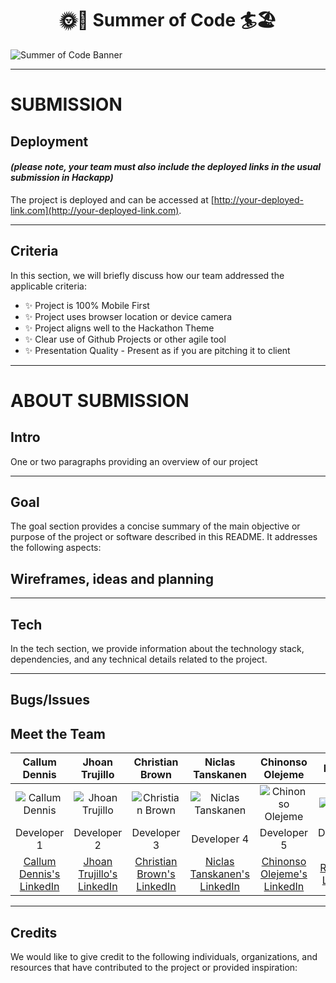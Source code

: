 <h1 align="center"><strong>🌞🚵 Summer of Code 🏄🏖️</strong>

</h1>


![Summer of Code Banner](https://res.cloudinary.com/djdefbnij/image/upload/v1688114955/Summer_2_owummy.png)

---

# SUBMISSION
## Deployment
#### _(please note, your team must also include the deployed links in the usual submission in Hackapp)_
The project is deployed and can be accessed at [http://your-deployed-link.com](http://your-deployed-link.com).

---

## Criteria
In this section, we will briefly discuss how our team addressed the applicable criteria:

- ✨ Project is 100% Mobile First
- ✨ Project uses browser location or device camera
- ✨ Project aligns well to the Hackathon Theme
- ✨ Clear use of Github Projects or other agile tool
- ✨ Presentation Quality - Present as if you are pitching it to client

---

# ABOUT SUBMISSION
## Intro
One or two paragraphs providing an overview of our project

---

## Goal
The goal section provides a concise summary of the main objective or purpose of the project or software described in this README. It addresses the following aspects:


## Wireframes, ideas and planning

---

## Tech
In the tech section, we provide information about the technology stack, dependencies, and any technical details related to the project.

---

## Bugs/Issues



## Meet the Team

| Callum Dennis | Jhoan Trujillo | Christian Brown | Niclas Tanskanen | Chinonso Olejeme | Richard  |
| :---: | :---: | :---: | :---: | :---: | :---: |
| ![Callum Dennis](https://ca.slack-edge.com/T0L30B202-U03SRDH32SF-af021d3d5f5a-512) | ![Jhoan Trujillo](https://ca.slack-edge.com/T0L30B202-U058Y63AY9F-a234b1fddb8d-512) | ![Christian Brown](https://ca.slack-edge.com/T0L30B202-U030WF45NKV-1720b6f59b47-512) | ![Niclas Tanskanen](https://ca.slack-edge.com/T0L30B202-U03M22KFF46-11a1d1b943cd-512) | ![Chinonso Olejeme](https://ca.slack-edge.com/T0L30B202-U01S0DB71H8-6119c0e594c3-512) | ![Richard](https://ca.slack-edge.com/T0L30B202-U052XP2E44E-g0ee8c19061e-512) |
| Developer 1 | Developer 2 | Developer 3 | Developer 4 | Developer 5 | Developer 6 |
| [Callum Dennis's LinkedIn](https://www.linkedin.com/in/callum-dennis-ireland/) | [Jhoan Trujillo's LinkedIn](https://www.linkedin.com/in/jhoan-trujillo-92b03517b/) | [ Christian Brown's LinkedIn](https://www.linkedin.com/in/christian-brown-ba7741171/) | [Niclas Tanskanen's LinkedIn](https://www.linkedin.com/in/niclastanskanen/) | [Chinonso Olejeme's LinkedIn](https://www.linkedin.com/in/olejeme/) | [Richard's LinkedIn](#) |


--- 

## Credits
We would like to give credit to the following individuals, organizations, and resources that have contributed to the project or provided inspiration: